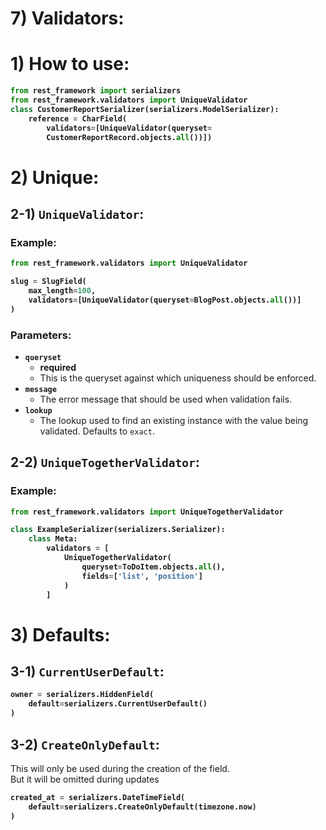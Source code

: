 # 7) Validators:


# 1) How to use:


<b>

```python
from rest_framework import serializers
from rest_framework.validators import UniqueValidator
class CustomerReportSerializer(serializers.ModelSerializer):
    reference = CharField(
    	validators=[UniqueValidator(queryset=
    	CustomerReportRecord.objects.all())])
```

</b>



# 2) Unique:

## 2-1) `UniqueValidator`:
### Example:
<b>

```python
from rest_framework.validators import UniqueValidator

slug = SlugField(
    max_length=100,
    validators=[UniqueValidator(queryset=BlogPost.objects.all())]
)
```
</b>

### Parameters:
- **`queryset`** 
	- **required**
	- This is the queryset against which uniqueness should be enforced.
- **`message`** 
	- The error message that should be used when validation fails.
- **`lookup`**
	- The lookup used to find an existing instance with the value 
		being validated. Defaults to `exact`.





## 2-2) `UniqueTogetherValidator`:
### Example:
<b>

```python
from rest_framework.validators import UniqueTogetherValidator

class ExampleSerializer(serializers.Serializer):
    class Meta:
        validators = [
            UniqueTogetherValidator(
                queryset=ToDoItem.objects.all(),
                fields=['list', 'position']
            )
        ]
```
</b>












# 3) Defaults:


## 3-1) `CurrentUserDefault`:
<b>

```python
owner = serializers.HiddenField(
	default=serializers.CurrentUserDefault()
)
```
</b>


## 3-2) `CreateOnlyDefault`:

This will only be used during the creation of the field.  
But it will be omitted during updates

<b>

```python
created_at = serializers.DateTimeField(
    default=serializers.CreateOnlyDefault(timezone.now)
)
```
</b>












































